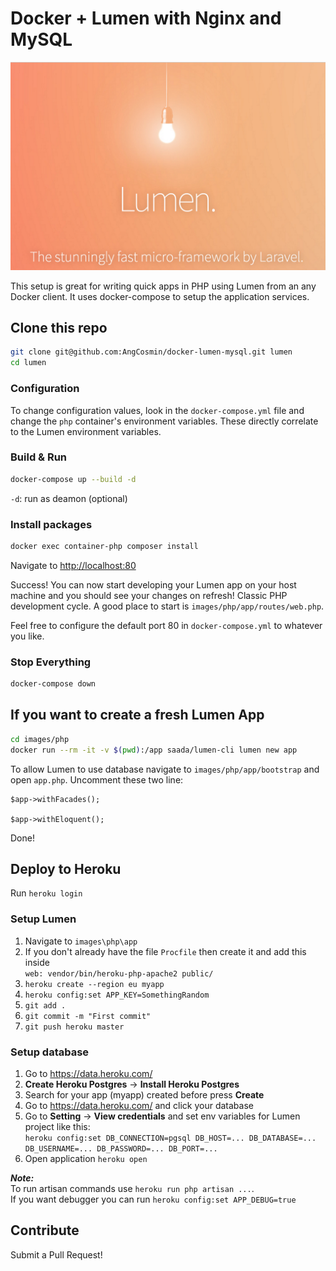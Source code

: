 # Docker + Lumen with Nginx and MySQL

![image](Lumen_splash.png)

This setup is great for writing quick apps in PHP using Lumen from an any Docker client. It uses docker-compose to setup the application services.

## Clone this repo

```bash
git clone git@github.com:AngCosmin/docker-lumen-mysql.git lumen
cd lumen
```

### Configuration

To change configuration values, look in the `docker-compose.yml` file and change the `php` container's environment variables. These directly correlate to the Lumen environment variables.

### Build & Run

```bash
docker-compose up --build -d
```

`-d`: run as deamon (optional)

### Install packages

```bash
docker exec container-php composer install
```

Navigate to [http://localhost:80](http://localhost:80)

Success! You can now start developing your Lumen app on your host machine and you should see your changes on refresh! Classic PHP development cycle. A good place to start is `images/php/app/routes/web.php`.

Feel free to configure the default port 80 in `docker-compose.yml` to whatever you like.

### Stop Everything

```bash
docker-compose down
```

## If you want to create a fresh Lumen App

```bash
cd images/php
docker run --rm -it -v $(pwd):/app saada/lumen-cli lumen new app
```

To allow Lumen to use database navigate to `images/php/app/bootstrap` and open `app.php`. Uncomment these two line:  
```
$app->withFacades();

$app->withEloquent();
```

Done!

## Deploy to Heroku
Run `heroku login`

### Setup Lumen
1. Navigate to `images\php\app`
2. If you don't already have the file `Procfile` then create it and add this inside  
`web: vendor/bin/heroku-php-apache2 public/`
3. `heroku create --region eu myapp`
4. `heroku config:set APP_KEY=SomethingRandom`  
5. `git add .`  
6. `git commit -m "First commit"`  
7. `git push heroku master`  

### Setup database
1. Go to https://data.heroku.com/
2. **Create Heroku Postgres** -> **Install Heroku Postgres**
3. Search for your app (myapp) created before press **Create**
4. Go to https://data.heroku.com/ and click your database
5. Go to **Setting** -> **View credentials** and set env variables for Lumen project like this:  
`heroku config:set DB_CONNECTION=pgsql DB_HOST=... DB_DATABASE=... DB_USERNAME=... DB_PASSWORD=... DB_PORT=...`
6. Open application `heroku open`

***Note:***  
To run artisan commands use `heroku run php artisan ...`.  
If you want debugger you can run `heroku config:set APP_DEBUG=true`

## Contribute

Submit a Pull Request!
